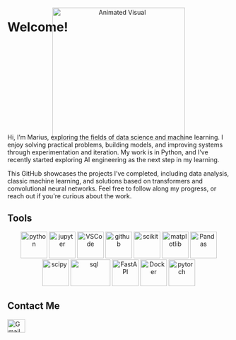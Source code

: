 # Welcome!

<p align="center">
  <img src="https://media.giphy.com/media/33PMXr72xOqBdOUzTO/giphy.gif" alt="Animated Visual" width="300" style="margin: -80px 0px -30px 0px;">
</p>

Hi, I’m Marius, exploring the fields of data science and machine learning. I enjoy solving practical problems, building models, and improving systems through experimentation and iteration. My work is in Python, and I’ve recently started exploring AI engineering as the next step in my learning.

This GitHub showcases the projects I’ve completed, including data analysis, classic machine learning, and solutions based on transformers and convolutional neural networks. Feel free to follow along my progress, or reach out if you're curious about the work.

## Tools

<p align="center">
  <img src="https://upload.wikimedia.org/wikipedia/commons/c/c3/Python-logo-notext.svg" alt="python" width="60" height="60">
  <img src="https://upload.wikimedia.org/wikipedia/commons/3/38/Jupyter_logo.svg" alt="jupyter" width="60" height="60">
  <img src="https://cdn.jsdelivr.net/gh/devicons/devicon/icons/vscode/vscode-original.svg" alt="VSCode" width="60" height="60">
  <img src="https://upload.wikimedia.org/wikipedia/commons/9/91/Octicons-mark-github.svg" alt="github" width="60" height="60">
  <img src="https://upload.wikimedia.org/wikipedia/commons/0/05/Scikit_learn_logo_small.svg" alt="scikit" width="60" height="60">
  <img src="https://upload.wikimedia.org/wikipedia/commons/8/84/Matplotlib_icon.svg" alt="matplotlib" width="60" height="60">
  <img src="https://upload.wikimedia.org/wikipedia/commons/e/ed/Pandas_logo.svg" alt="Pandas" width="60" height="60">
  <img src="https://upload.wikimedia.org/wikipedia/commons/b/b2/SCIPY_2.svg" alt="scipy" width="60" height="60">
  <img src="https://upload.wikimedia.org/wikipedia/commons/8/87/Sql_data_base_with_logo.png" alt="sql" width="90" height="60">
  <img src="https://cdn.jsdelivr.net/gh/devicons/devicon/icons/fastapi/fastapi-original.svg" alt="FastAPI" width="60" height="60">
  <img src="https://cdn.jsdelivr.net/gh/devicons/devicon/icons/docker/docker-original.svg" alt="Docker" width="60" height="60">
  <img src="https://upload.wikimedia.org/wikipedia/commons/1/10/PyTorch_logo_icon.svg" alt="pytorch" width="60" height="60">
</p>

## Contact Me 

<a href="mailto:mariuskrasuckas@gmail.com">
  <img align="left" alt="Gmail" width="40" height="30" src="https://upload.wikimedia.org/wikipedia/commons/thumb/7/7e/Gmail_icon_%282020%29.svg/512px-Gmail_icon_%282020%29.svg.png" />
</a>





